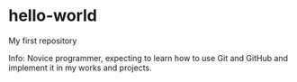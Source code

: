# hello-world
My first repository

Info:
Novice programmer, expecting to learn how to use Git and GitHub and implement it in my works and projects.
